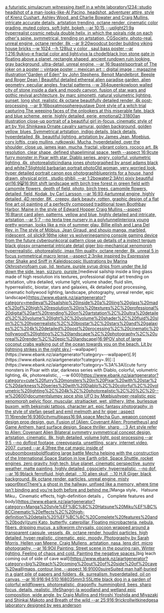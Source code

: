 [a futuristic simulacrum witnessing itself in a white laboratory](https://www.ebank.nz/aiartgenerator?category=a%20futuristic%20simulacrum%20witnessing%20itself%20in%20a%20white%20laboratory)[1234](https://www.ebank.nz/aiartgenerator?category=1234)[::](https://www.ebank.nz/aiartgenerator?category=%3A%3A)[studio headshot of a man-looks-like-Al Pacino, headshot, adventurer attire, style of Krenz Cushart, Ashley Wood, and Charlie Bowater and Craig Mullins, intricate accurate details, artstation trending, octane render, cinematic color grading, muted colors, soft light, bokeh --ar 10:15 --uplight](https://www.ebank.nz/aiartgenerator?category=studio%20headshot%20of%20a%20man-looks-like-Al%20Pacino%2C%20headshot%2C%20adventurer%20attire%2C%20style%20of%20Krenz%20Cushart%2C%20Ashley%20Wood%2C%20and%20Charlie%20Bowater%20and%20Craig%20Mullins%2C%20intricate%20accurate%20details%2C%20artstation%20trending%2C%20octane%20render%2C%20cinematic%20color%20grading%2C%20muted%20colors%2C%20soft%20light%2C%20bokeh%20--ar%2010%3A15%20--uplight)[21:9](https://www.ebank.nz/aiartgenerator?category=21%3A9)[a hyperrealist cosmic nebula double helix, in which the spirals ride on each other's spine. symmetrical, trending on artstation, CGSociety, photo-real, unreal engine, octane render, 8k --ar 9:20](https://www.ebank.nz/aiartgenerator?category=a%20hyperrealist%20cosmic%20nebula%20double%20helix%2C%20in%20which%20the%20spirals%20ride%20on%20each%20other%27s%20spine.%20symmetrical%2C%20trending%20on%20artstation%2C%20CGSociety%2C%20photo-real%2C%20unreal%20engine%2C%20octane%20render%2C%208k%20--ar%209%3A20)[woodcut border building viking house bricks --w 1024 --h 128](https://www.ebank.nz/aiartgenerator?category=woodcut%20border%20building%20viking%20house%20bricks%20--w%201024%20--h%20128)[luz y color , saul bass poster --ar 1:2](https://www.ebank.nz/aiartgenerator?category=luz%20y%20color%20%2C%20saul%20bass%20poster%20--ar%201%3A2)[16:9](https://www.ebank.nz/aiartgenerator?category=16%3A9)[ukiyo-e fractal color and light](https://www.ebank.nz/aiartgenerator?category=ukiyo-e%20fractal%20color%20and%20light)[¡viva la chode!](https://www.ebank.nz/aiartgenerator?category=%C2%A1viva%20la%20chode%21)[black Iron stone gate in floating above a planet, rectangle shaped, ancient rundown ruin looking, gray background, ultra-detail, unreal engine, --ar 16:9](https://www.ebank.nz/aiartgenerator?category=black%20Iron%20stone%20gate%20in%20floating%20above%20a%20planet%2C%20rectangle%20shaped%2C%20ancient%20rundown%20ruin%20looking%2C%20gray%20background%2C%20ultra-detail%2C%20unreal%20engine%2C%20--ar%2016%3A9)[pastels](https://www.ebank.nz/aiartgenerator?category=pastels)[portrait of The joker on a poster :: vintage poster :: mexican art :: digital image :: magazine illustration](https://www.ebank.nz/aiartgenerator?category=portrait%20of%20The%20joker%20on%20a%20poster%20%3A%3A%20vintage%20poster%20%3A%3A%20mexican%20art%20%3A%3A%20digital%20image%20%3A%3A%20magazine%20illustration)["Garden of Eden" by John Stephens, Benoit Mandelbrot, Beeple and Roger Dean | Beautiful detailed ethereal alien paradise garden, alien geometry, peculiar angles, fractal patterns --w 384](https://www.ebank.nz/aiartgenerator?category=%22Garden%20of%20Eden%22%20by%20John%20Stephens%2C%20Benoit%20Mandelbrot%2C%20Beeple%20and%20Roger%20Dean%20%7C%20Beautiful%20detailed%20ethereal%20alien%20paradise%20garden%2C%20alien%20geometry%2C%20peculiar%20angles%2C%20fractal%20patterns%20--w%20384)[queen](https://www.ebank.nz/aiartgenerator?category=queen)[kowloon walled city of stone inside a dark and moody canyon, fusion of star wars and gothic revival architecture, by marc simonetti, natural volumetric lighting, sunset, long shot, realistic 4k octane beautifully detailed render, 4k post-processing, --ar 9:16](https://www.ebank.nz/aiartgenerator?category=kowloon%20walled%20city%20of%20stone%20inside%20a%20dark%20and%20moody%20canyon%2C%20fusion%20of%20star%20wars%20and%20gothic%20revival%20architecture%2C%20by%20marc%20simonetti%2C%20natural%20volumetric%20lighting%2C%20sunset%2C%20long%20shot%2C%20realistic%204k%20octane%20beautifully%20detailed%20render%2C%204k%20post-processing%2C%20--ar%209%3A16)[box](https://www.ebank.nz/aiartgenerator?category=box)[atmosphere](https://www.ebank.nz/aiartgenerator?category=atmosphere)[gustave Doré style of a witch trial capturing The weeping faces of the onlookers at this miserable fate. black and blue scheme, eerie, highly detailed, eerie, emotional](https://www.ebank.nz/aiartgenerator?category=gustave%20Dor%C3%A9%20style%20of%20a%20witch%20trial%20capturing%20The%20weeping%20faces%20of%20the%20onlookers%20at%20this%20miserable%20fate.%20black%20and%20blue%20scheme%2C%20eerie%2C%20highly%20detailed%2C%20eerie%2C%20emotional)[2:3](https://www.ebank.nz/aiartgenerator?category=2%3A3)[1](https://www.ebank.nz/aiartgenerator?category=1)[800](https://www.ebank.nz/aiartgenerator?category=800)[an illustration close-up portrait of a beautiful girl in-focus, cinematic style of art by Yoji Shinkawa,Ornate cavalry samurai, golden background, golden yellow, blues, Symmetrical artstation, indigo details, black details, hyperdetailed, 8k, beautiful lighting, artstation by James Jean, Moebius, cory loftis, craig mullins, rutkowski, Mucha, hyperdetailed, over the shoulder, close up, james jean, mucha, fractal, vibrant colors, rococo art, 8k resolution, clear shape, defined shape](https://www.ebank.nz/aiartgenerator?category=an%20illustration%20close-up%20portrait%20of%20a%20beautiful%20girl%20in-focus%2C%20cinematic%20style%20of%20art%20by%20Yoji%20Shinkawa%2COrnate%20cavalry%20samurai%2C%20golden%20background%2C%20golden%20yellow%2C%20blues%2C%20Symmetrical%20artstation%2C%20indigo%20details%2C%20black%20details%2C%20hyperdetailed%2C%208k%2C%20beautiful%20lighting%2C%20artstation%20by%20James%20Jean%2C%20Moebius%2C%20cory%20loftis%2C%20craig%20mullins%2C%20rutkowski%2C%20Mucha%2C%20hyperdetailed%2C%20over%20the%20shoulder%2C%20close%20up%2C%20james%20jean%2C%20mucha%2C%20fractal%2C%20vibrant%20colors%2C%20rococo%20art%2C%208k%20resolution%2C%20clear%20shape%2C%20defined%20shape)[liminal space, teeth --aspect 16:9](https://www.ebank.nz/aiartgenerator?category=liminal%20space%2C%20teeth%20--aspect%2016%3A9)[cute furry monster in Pixar with star, Diablo series, angry, colorful, volumetric lighting, 4k, photorealistic](https://www.ebank.nz/aiartgenerator?category=cute%20furry%20monster%20in%20Pixar%20with%20star%2C%20Diablo%20series%2C%20angry%2C%20colorful%2C%20volumetric%20lighting%2C%204k%2C%20photorealistic)[indiana jones photographed by ansel adams black and white](https://www.ebank.nz/aiartgenerator?category=indiana%20jones%20photographed%20by%20ansel%20adams%20black%20and%20white)[7:5](https://www.ebank.nz/aiartgenerator?category=7%3A5)[light](https://www.ebank.nz/aiartgenerator?category=light)[old barbarian portrait photo](https://www.ebank.nz/aiartgenerator?category=old%20barbarian%20portrait%20photo)[Old woman, very worried look, hyper detailed portrait canon eos photograph](https://www.ebank.nz/aiartgenerator?category=Old%20woman%2C%20very%20worried%20look%2C%20hyper%20detailed%20portrait%20canon%20eos%20photograph)[blueprints for a house, hand drawn, physical print,, studio ghibli,   —ar 1:2](https://www.ebank.nz/aiartgenerator?category=blueprints%20for%20a%20house%2C%20hand%20drawn%2C%20physical%20print%2C%2C%20studio%20ghibli%2C%20%20%20%E2%80%94ar%201%3A2)[bowater](https://www.ebank.nz/aiartgenerator?category=bowater)[2:3](https://www.ebank.nz/aiartgenerator?category=2%3A3)[Ahri pixiv beautiful girl](https://www.ebank.nz/aiartgenerator?category=Ahri%20pixiv%20beautiful%20girl)[16:9](https://www.ebank.nz/aiartgenerator?category=16%3A9)[😸](https://www.ebank.nz/aiartgenerator?category=%F0%9F%98%B8)[16:9](https://www.ebank.nz/aiartgenerator?category=16%3A9)[tilt shift landscape with birch tree forest in green field with camomile flowers, depth of field, photo, birch trees, camomile flowers, detailed, field, Kodak, by Carl Larsson —ar 16:9](https://www.ebank.nz/aiartgenerator?category=tilt%20shift%20landscape%20with%20birch%20tree%20forest%20in%20green%20field%20with%20camomile%20flowers%2C%20depth%20of%20field%2C%20photo%2C%20birch%20trees%2C%20camomile%20flowers%2C%20detailed%2C%20field%2C%20Kodak%2C%20by%20Carl%20Larsson%20%E2%80%94ar%2016%3A9)[3:4](https://www.ebank.nz/aiartgenerator?category=3%3A4)[art](https://www.ebank.nz/aiartgenerator?category=art)[unreal engine, highly detailed, 4D render, 8K , creepy, dark beauty, rotten, graphic design of a flat fine art oil painting of a perfectly composed traditional town Boothbay Harbor, Maine in the style of Edward Hopper Craig Mullins --aspect 16:8](https://www.ebank.nz/aiartgenerator?category=unreal%20engine%2C%20highly%20detailed%2C%204D%20render%2C%208K%20%2C%20creepy%2C%20dark%20beauty%2C%20rotten%2C%20graphic%20design%20of%20a%20flat%20fine%20art%20oil%20painting%20of%20a%20perfectly%20composed%20traditional%20town%20Boothbay%20Harbor%2C%20Maine%20in%20the%20style%20of%20Edward%20Hopper%20Craig%20Mullins%20--aspect%2016%3A8)[tarot card alien, patterns, yellow and blue, highly detailed and intricate, artstation --ar 5:7 --no text](https://www.ebank.nz/aiartgenerator?category=tarot%20card%20alien%2C%20patterns%2C%20yellow%20and%20blue%2C%20highly%20detailed%20and%20intricate%2C%20artstation%20--ar%205%3A7%20--no%20text)[a tree nursery in a polytunnel](https://www.ebank.nz/aiartgenerator?category=a%20tree%20nursery%20in%20a%20polytunnel)[interior](https://www.ebank.nz/aiartgenerator?category=interior)[a young pretty woman, looks like a mix of summer glau, Billie eilish and Lana Del Rey, in The style of Möbius, Jean Giraud, and shoujo manga, marbled, iridescent, oil slick](https://www.ebank.nz/aiartgenerator?category=a%20young%20pretty%20woman%2C%20looks%20like%20a%20mix%20of%20summer%20glau%2C%20Billie%20eilish%20and%20Lana%20Del%20Rey%2C%20in%20The%20style%20of%20M%C3%B6bius%2C%20Jean%20Giraud%2C%20and%20shoujo%20manga%2C%20marbled%2C%20iridescent%2C%20oil%20slick)[9:16](https://www.ebank.nz/aiartgenerator?category=9%3A16)[the joker vs wolverine](https://www.ebank.nz/aiartgenerator?category=the%20joker%20vs%20wolverine)[gaming console gaming device from the future cyberpunk](https://www.ebank.nz/aiartgenerator?category=gaming%20console%20gaming%20device%20from%20the%20future%20cyberpunk)[coral pattern close up details of a instect tergum black glossy ornamental intricate detail giger bio-mechanical xenomorph hyperrealistic, photorealistic, imax film quality, octane render, 8k, unreal 5 in focus symmetrical macro lense --aspect 2:3](https://www.ebank.nz/aiartgenerator?category=coral%20pattern%20close%20up%20details%20of%20a%20instect%20tergum%20black%20glossy%20ornamental%20intricate%20detail%20giger%20bio-mechanical%20xenomorph%20hyperrealistic%2C%20photorealistic%2C%20imax%20film%20quality%2C%20octane%20render%2C%208k%2C%20unreal%205%20in%20focus%20symmetrical%20macro%20lense%20--aspect%202%3A3)[nike inspired by Expressive otter Shake and Sniff in Kaleidoscopic Illustrations by Marina Okhro](https://www.ebank.nz/aiartgenerator?category=nike%20inspired%20by%20Expressive%20otter%20Shake%20and%20Sniff%20in%20Kaleidoscopic%20Illustrations%20by%20Marina%20Okhro)[styrofoam cup, lid, texture. purple syrup drips from under the lid down the side. lean, sizzurp, purple.](https://www.ebank.nz/aiartgenerator?category=styrofoam%20cup%2C%20lid%2C%20texture.%20purple%20syrup%20drips%20from%20under%20the%20lid%20down%20the%20side.%20lean%2C%20sizzurp%2C%20purple.)[medieval sailship inside a liing glass made of high resolution iris textures, professional digital art trending on artstation, ultra detailed, volume light, volume shader, fluid slim, hyperrealistic, biostar, stars and galaxies, 4k detailed post processing, cinematic hollywood lighting, landscape, photography, unreal render, epic landscape](https://www.ebank.nz/aiartgenerator?category=medieval%20sailship%20inside%20a%20liing%20glass%20made%20of%20high%20resolution%20iris%20textures%2C%20professional%20digital%20art%20trending%20on%20artstation%2C%20ultra%20detailed%2C%20volume%20light%2C%20volume%20shader%2C%20fluid%20slim%2C%20hyperrealistic%2C%20biostar%2C%20stars%20and%20galaxies%2C%204k%20detailed%20post%20processing%2C%20cinematic%20hollywood%20lighting%2C%20landscape%2C%20photography%2C%20unreal%20render%2C%20epic%20landscape)[16:9](https://www.ebank.nz/aiartgenerator?category=16%3A9)[POV shot of large coconut crabs walking out of the ocean towards you on the beach. Lit by lightning strikes in the night sky.](https://www.ebank.nz/aiartgenerator?category=POV%20shot%20of%20large%20coconut%20crabs%20walking%20out%20of%20the%20ocean%20towards%20you%20on%20the%20beach.%20Lit%20by%20lightning%20strikes%20in%20the%20night%20sky.)[--wallpaper](https://www.ebank.nz/aiartgenerator?category=--wallpaper)[.9](https://www.ebank.nz/aiartgenerator?category=.9)[::](https://www.ebank.nz/aiartgenerator?category=%3A%3A)[cute furry monsters in Pixar with star, darkness series with Diablo, colorful, volumetric lighting, 4k, photorealistic, , --w 600](https://www.ebank.nz/aiartgenerator?category=cute%20furry%20monsters%20in%20Pixar%20with%20star%2C%20darkness%20series%20with%20Diablo%2C%20colorful%2C%20volumetric%20lighting%2C%204k%2C%20photorealistic%2C%20%2C%20--w%20600)[documents](https://www.ebank.nz/aiartgenerator?category=documents)[lumpy spce ship UFO by Mœbius](https://www.ebank.nz/aiartgenerator?category=lumpy%20spce%20ship%20UFO%20by%20M%C5%93bius)[hyper-realistic epic xenomorph pelvic floor, muscular, straitjacket, wet, slithery, lithe, burlesque buxom, with beksinski tattoos, character art, epic fantasy photography, in the style of stefan gesell and emil melmoth and hr giger ::aspect 11:16](https://www.ebank.nz/aiartgenerator?category=hyper-realistic%20epic%20xenomorph%20pelvic%20floor%2C%20muscular%2C%20straitjacket%2C%20wet%2C%20slithery%2C%20lithe%2C%20burlesque%20buxom%2C%20with%20beksinski%20tattoos%2C%20character%20art%2C%20epic%20fantasy%20photography%2C%20in%20the%20style%20of%20stefan%20gesell%20and%20emil%20melmoth%20and%20hr%20giger%20%3A%3Aaspect%2011%3A16)[render](https://www.ebank.nz/aiartgenerator?category=render)[16:9](https://www.ebank.nz/aiartgenerator?category=16%3A9)[360](https://www.ebank.nz/aiartgenerator?category=360)[city](https://www.ebank.nz/aiartgenerator?category=city)[multipass](https://www.ebank.nz/aiartgenerator?category=multipass)[16:9](https://www.ebank.nz/aiartgenerator?category=16%3A9)[A space Mecha Gun,  weapon concept design,prop design, gun, Fusion of [Alien: Covenant Alien: Prometheus] and Game Anthem,  hard surface design, Space thriller, sharp , ::3  Art style refer to Alien: Covenant Alien   Bilateral symmetry       symmetrical   concept design,  artstation, cinematic,  8k, high detailed,  volume light,  post processing    --ar 9:5   --no dof](https://www.ebank.nz/aiartgenerator?category=A%20space%20Mecha%20Gun%2C%20%20weapon%20concept%20design%2Cprop%20design%2C%20gun%2C%20Fusion%20of%20%5BAlien%3A%20Covenant%20Alien%3A%20Prometheus%5D%20and%20Game%20Anthem%2C%20%20hard%20surface%20design%2C%20Space%20thriller%2C%20sharp%20%2C%20%3A%3A3%20%20Art%20style%20refer%20to%20Alien%3A%20Covenant%20Alien%20%20%20Bilateral%20symmetry%20%20%20%20%20%20%20symmetrical%20%20%20concept%20design%2C%20%20artstation%2C%20cinematic%2C%20%208k%2C%20high%20detailed%2C%20%20volume%20light%2C%20%20post%20processing%20%20%20%20--ar%209%3A5%20%20%20--no%20dof)[lost footage, creepypasta, unsettling, scary, internet video, 2007, cursed --ar 4:3](https://www.ebank.nz/aiartgenerator?category=lost%20footage%2C%20creepypasta%2C%20unsettling%2C%20scary%2C%20internet%20video%2C%202007%2C%20cursed%20--ar%204%3A3)[free the cat magic inside of you](https://www.ebank.nz/aiartgenerator?category=free%20the%20cat%20magic%20inside%20of%20you)[boomboxes](https://www.ebank.nz/aiartgenerator?category=boomboxes)[bold](https://www.ebank.nz/aiartgenerator?category=bold)[floating large battle Mecha helping with the construction of the International Space Station in low Earth orbit, Space Shuttle, rocket engines, zero gravity, high tech, blue planet, cinematic perspective, sunny weather, matte painting, highly detailed, cgsociety, hyperrealistic, --no dof, --ar 16:9](https://www.ebank.nz/aiartgenerator?category=floating%20large%20battle%20Mecha%20helping%20with%20the%20construction%20of%20the%20International%20Space%20Station%20in%20low%20Earth%20orbit%2C%20Space%20Shuttle%2C%20rocket%20engines%2C%20zero%20gravity%2C%20high%20tech%2C%20blue%20planet%2C%20cinematic%20perspective%2C%20sunny%20weather%2C%20matte%20painting%2C%20highly%20detailed%2C%20cgsociety%2C%20hyperrealistic%2C%20--no%20dof%2C%20--ar%2016%3A9)[black ferrofluid, high detail, ::.10 alien skull, ::.10 H.R Giger, black background, 8k octane render, particles, unreal engine, misty vapor](https://www.ebank.nz/aiartgenerator?category=black%20ferrofluid%2C%20high%20detail%2C%20%3A%3A.10%20alien%20skull%2C%20%3A%3A.10%20H.R%20Giger%2C%20black%20background%2C%208k%20octane%20render%2C%20particles%2C%20unreal%20engine%2C%20misty%20vapor)[6](https://www.ebank.nz/aiartgenerator?category=6)[text](https://www.ebank.nz/aiartgenerator?category=text)[There's a ghost in the hallway, unfixed like a memory, where time isn't binding and you're both before and behind me.](https://www.ebank.nz/aiartgenerator?category=There%27s%20a%20ghost%20in%20the%20hallway%2C%20unfixed%20like%20a%20memory%2C%20where%20time%20isn%27t%20binding%20and%20you%27re%20both%20before%20and%20behind%20me.)[Manga style， Hatsune Miku，Cinematic effects, high-definition details ， Complete features and body](https://www.ebank.nz/aiartgenerator?category=Manga%20style%EF%BC%8C%20Hatsune%20Miku%EF%BC%8CCinematic%20effects%2C%20high-definition%20details%20%EF%BC%8C%20Complete%20features%20and%20body)[Izumi Kato, butterfly, caterpillar, Floating microbacteria, nebula, fibers, dripping mucus, a silkworm chrysalis, cocoon wrapped around a transparent capsule, vessels, 4k, octane render, houdini particles, high detailed, hyper-realistic, cinematic, epic, moody, Photography by Sarah Morris, Hellen van Meene, Craig Mullens, artstation, nasa, lens dirt, micro photography, --ar 16:9](https://www.ebank.nz/aiartgenerator?category=Izumi%20Kato%2C%20butterfly%2C%20caterpillar%2C%20Floating%20microbacteria%2C%20nebula%2C%20fibers%2C%20dripping%20mucus%2C%20a%20silkworm%20chrysalis%2C%20cocoon%20wrapped%20around%20a%20transparent%20capsule%2C%20vessels%2C%204k%2C%20octane%20render%2C%20houdini%20particles%2C%20high%20detailed%2C%20hyper-realistic%2C%20cinematic%2C%20epic%2C%20moody%2C%20Photography%20by%20Sarah%20Morris%2C%20Hellen%20van%20Meene%2C%20Craig%20Mullens%2C%20artstation%2C%20nasa%2C%20lens%20dirt%2C%20micro%20photography%2C%20--ar%2016%3A9)[Oil Painting: Street scene in the pouring rain. Winter lighting. Feeling of chaos and cold. Painting the negative spaces.](https://www.ebank.nz/aiartgenerator?category=Oil%20Painting%3A%20Street%20scene%20in%20the%20pouring%20rain.%20Winter%20lighting.%20Feeling%20of%20chaos%20and%20cold.%20Painting%20the%20negative%20spaces.)[big leach coming out of side of cave wall](https://www.ebank.nz/aiartgenerator?category=big%20leach%20coming%20out%20of%20side%20of%20cave%20wall)[maps, contour line,  --aspect 16:9](https://www.ebank.nz/aiartgenerator?category=maps%2C%20contour%20line%2C%20%20--aspect%2016%3A9)[1000](https://www.ebank.nz/aiartgenerator?category=1000)[suire](https://www.ebank.nz/aiartgenerator?category=suire)[Suited man half-buried in a giant pile of papers and folders, 4k, surrealism, hyperdetailed, oil on canvas, --ar 16:9](https://www.ebank.nz/aiartgenerator?category=Suited%20man%20half-buried%20in%20a%20giant%20pile%20of%20papers%20and%20folders%2C%204k%2C%20surrealism%2C%20hyperdetailed%2C%20oil%20on%20canvas%2C%20--ar%2016%3A9)[16:9](https://www.ebank.nz/aiartgenerator?category=16%3A9)[4:5](https://www.ebank.nz/aiartgenerator?category=4%3A5)[10:16](https://www.ebank.nz/aiartgenerator?category=10%3A16)[80](https://www.ebank.nz/aiartgenerator?category=80)[35mm](https://www.ebank.nz/aiartgenerator?category=35mm)[3:5](https://www.ebank.nz/aiartgenerator?category=3%3A5)[5](https://www.ebank.nz/aiartgenerator?category=5)[Little black dog in a garden of colorful wildflowers, photorealistic, dragonfly, hummingbird, bees, sharp focus, details, realistic, life](https://www.ebank.nz/aiartgenerator?category=Little%20black%20dog%20in%20a%20garden%20of%20colorful%20wildflowers%2C%20photorealistic%2C%20dragonfly%2C%20hummingbird%2C%20bees%2C%20sharp%20focus%2C%20details%2C%20realistic%2C%20life)[Shangri-la woodland and wetland,epic composition, wide angle, by Craig Mullins and Hiroshi Yoshida and Miyazaki and Shinkai Makoto and Breath of the wild --ar 25:9](https://www.ebank.nz/aiartgenerator?category=Shangri-la%20woodland%20and%20wetland%2Cepic%20composition%2C%20wide%20angle%2C%20by%20Craig%20Mullins%20and%20Hiroshi%20Yoshida%20and%20Miyazaki%20and%20Shinkai%20Makoto%20and%20Breath%20of%20the%20wild%20--ar%2025%3A9)[16:9](https://www.ebank.nz/aiartgenerator?category=16%3A9)[rickroll](https://www.ebank.nz/aiartgenerator?category=rickroll)[witkin](https://www.ebank.nz/aiartgenerator?category=witkin)[edges](https://www.ebank.nz/aiartgenerator?category=edges)[a laboratory designed by wes anderson](https://www.ebank.nz/aiartgenerator?category=a%20laboratory%20designed%20by%20wes%20anderson)